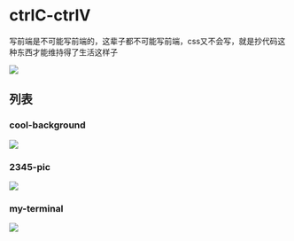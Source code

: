 # ctrlC-ctrlV

写前端是不可能写前端的，这辈子都不可能写前端，css又不会写，就是抄代码这种东西才能维持得了生活这样子

![](C:\Users\vivi\Desktop\ctrlC-ctrlV\snapshots\thief-master.jpg)

## 列表

### cool-background

![](C:\Users\vivi\Desktop\ctrlC-ctrlV\snapshots\cool-background.png)

### 2345-pic

![](C:\Users\vivi\Desktop\ctrlC-ctrlV\snapshots\2345-pic.png)

### my-terminal

![](C:\Users\vivi\Desktop\ctrlC-ctrlV\snapshots\my-terminal.png)